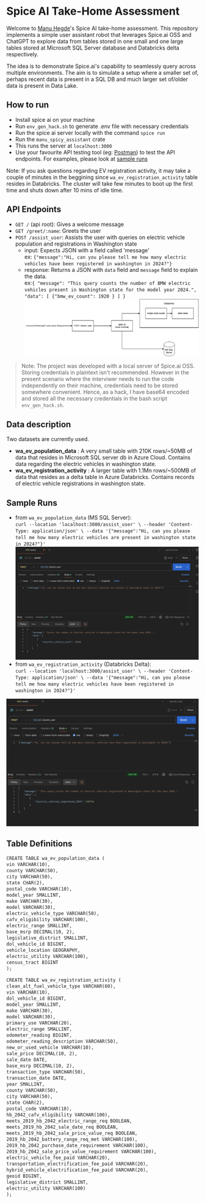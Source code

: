 # Spice AI Take-Home Assessment

Welcome to [Manu Hegde](https://github.com/manuhg)'s Spice AI take-home assessment. This repository implements a simple user assistant robot that leverages Spice.ai OSS and ChatGPT to explore data from tables stored in one small and one large tables stored at Microsoft SQL Server database and Databricks delta respectively.

The idea is to demonstrate Spice.ai's capability to seamlessly query across multiple environments. The aim is to simulate a setup where a smaller set of, perhaps recent data is present in a SQL DB and much larger set of/older data is present in Data Lake.

## How to run
- Install spice ai on your machine
- Run `env_gen_hack.sh` to generate .env file with necessary credentials
- Run the spice ai server locally with the command `spice run`
- Run the `manu_spicy_assistant` crate
- This runs the server at `localhost:3000`
- Use your favourite API testing tool (eg: [Postman](https://www.postman.com/)) to test the API endpoints. For examples, please look at [sample runs](#sample-runs)  
  
Note: If you ask questions regarding EV registration activity, it may take a couple of minutes in the beggining since `wa_ev_registration_activity` table resides in Databricks. The cluster will take few minutes to boot up the first time and shuts down after 10 mins of idle time.
## API Endpoints
- `GET /` (api root): Gives a welcome message 
- `GET /greet/:name`: Greets the user
- `POST /assist_user`: Assists the user with queries on electric vehicle population and registrations in Washington state
  - input: Expects JSON with a field called 'message'  
        ex: `{"message":"Hi, can you please tell me how many electric vehicles have been registered in washington in 2024?"}`
  - response: Returns a JSON with `data` field and `message` field to explain the data.   
        ex:`{ "message": "This query counts the number of BMW electric vehicles present in Washington state for the model year 2024.",  
              "data": [ {"bmw_ev_count": 1920 } ]
             }`  
![assist user api workflow](./docs/images/spiceai-take-home-assignment-diag.png)
> Note: The project was developed with a local server of Spice.ai OSS. Storing credentials in plaintext isn't recommended. However in the present scenario where the interviwer needs to run the code independently on their machine, credentials need to be stored somewhere convenient. Hence, as a hack, I have base64 encoded and stored all the necessary credentials in the bash script  `env_gen_hack.sh`.

## Data description
Two datasets are currently used.
- **wa_ev_population_data** : A very small table with 210K rows/~50MB of data that resides in Microsoft SQL server db in Azure Cloud. Contains data regarding the electric vehicles in washington state.
- **wa_ev_registration_activity** : A larger table with 1.1Mn rows/~500MB of data that resides as a delta table in Azure Databricks. Contains records of electric vehicle registrations in washington state.

## Sample Runs
- from `wa_ev_population_data` (MS SQL Server):  
  `curl --location 'localhost:3000/assist_user' \
  --header 'Content-Type: application/json' \
  --data '{"message":"Hi, can you please tell me how many electric vehicles are present in washington state in 2024?"}'`
  ![Sample Run: EV Population in WA](./docs/images/ev_population_sample.png)
- from `wa_ev_registration_activity` (Databricks Delta):    
`curl --location 'localhost:3000/assist_user' \
--header 'Content-Type: application/json' \
--data '{"message":"Hi, can you please tell me how many electric vehicles have been registered in washington in 2024?"}'`

![Sample Run: EV Registrations in WA](./docs/images/ev_registrations_sample.png)


## Table Definitions
```
CREATE TABLE wa_ev_population_data (
vin VARCHAR(10),
county VARCHAR(50),
city VARCHAR(50),
state CHAR(2),
postal_code VARCHAR(10),
model_year SMALLINT,
make VARCHAR(30),
model VARCHAR(30),
electric_vehicle_type VARCHAR(50),
cafv_eligibility VARCHAR(100),
electric_range SMALLINT,
base_msrp DECIMAL(10, 2),
legislative_district SMALLINT,
dol_vehicle_id BIGINT,
vehicle_location GEOGRAPHY,
electric_utility VARCHAR(100),
census_tract BIGINT
);
```
```
CREATE TABLE wa_ev_registration_activity (
clean_alt_fuel_vehicle_type VARCHAR(60),
vin VARCHAR(10),
dol_vehicle_id BIGINT,
model_year SMALLINT,
make VARCHAR(30),
model VARCHAR(30),
primary_use VARCHAR(20),
electric_range SMALLINT,
odometer_reading BIGINT,
odometer_reading_description VARCHAR(50),
new_or_used_vehicle VARCHAR(10),
sale_price DECIMAL(10, 2),
sale_date DATE,
base_msrp DECIMAL(10, 2),
transaction_type VARCHAR(50),
transaction_date DATE,
year SMALLINT,
county VARCHAR(50),
city VARCHAR(50),
state CHAR(2),
postal_code VARCHAR(10),
hb_2042_cafv_eligibility VARCHAR(100),
meets_2019_hb_2042_electric_range_req BOOLEAN,
meets_2019_hb_2042_sale_date_req BOOLEAN,
meets_2019_hb_2042_sale_price_value_req BOOLEAN,
2019_hb_2042_battery_range_req_met VARCHAR(100),
2019_hb_2042_purchase_date_requirement VARCHAR(100),
2019_hb_2042_sale_price_value_requirement VARCHAR(100),
electric_vehicle_fee_paid VARCHAR(20),
transportation_electrification_fee_paid VARCHAR(20),
hybrid_vehicle_electrification_fee_paid VARCHAR(20),
geoid BIGINT,
legislative_district SMALLINT,
electric_utility VARCHAR(100)
);
```
